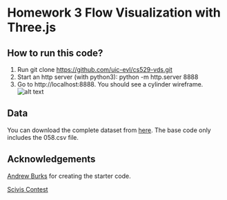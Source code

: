# Homework 3 Flow Visualization with Three.js

## How to run this code?
1. Run git clone https://github.com/uic-evl/cs529-vds.git
2. Start an http server (with python3): python -m http.server 8888
3. Go to http://localhost:8888. You should see a cylinder wireframe.
![alt text][img_cylinder]

## Data
You can download the complete dataset from [here](https://drive.google.com/file/d/1tzopK6xqQkefopSAw1ik5rXMVCJWS978/view). The base code only includes the 058.csv file.

## Acknowledgements
[Andrew Burks](https://andrewtburks.dev/) for creating the starter code.

[Scivis Contest](https://www.uni-kl.de/sciviscontest/)

[img_cylinder]: https://github.com/uic-evl/cs529-vds/blob/master/imgs/cylinder.png "Cylinder"
